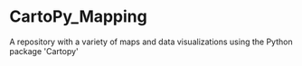 # CartoPy_Mapping
A repository with a variety of maps and data visualizations using the Python package 'Cartopy'
